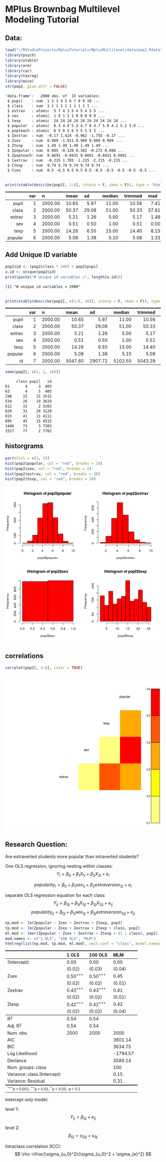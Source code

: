 # MPlus Brownbag Multilevel Modeling Tutorial

## Data:


```r
load("~/RStudioProjects/MplusTutorials/MplusMultilevel/data/pop2.Rdata")
library(psych)
library(xtable)
library(arm)
library(car)
library(texreg)
library(mice)
str(pop2, give.attr = FALSE)
```

```
'data.frame':	2000 obs. of  15 variables:
 $ pupil    : num  1 2 3 4 5 6 7 8 9 10 ...
 $ class    : num  1 1 1 1 1 1 1 1 1 1 ...
 $ extrav   : atomic  5 7 4 3 5 4 5 4 5 5 ...
 $ sex      : atomic  1 0 1 1 1 0 0 0 0 0 ...
 $ texp     : atomic  24 24 24 24 24 24 24 24 24 24 ...
 $ popular  : atomic  6.3 4.9 5.3 4.7 6 4.7 5.9 4.2 5.2 3.9 ...
 $ popteach : atomic  6 5 6 5 6 5 5 5 5 3 ...
 $ Zextrav  : num  -0.17 1.414 -0.962 -1.755 -0.17 ...
 $ Zsex     : num  0.989 -1.011 0.989 0.989 0.989 ...
 $ Ztexp    : num  1.49 1.49 1.49 1.49 1.49 ...
 $ Zpopular : num  0.885 -0.128 0.162 -0.272 0.668 ...
 $ Zpopteach: num  0.6691 -0.0431 0.6691 -0.0431 0.6691 ...
 $ Cextrav  : num  -0.215 1.785 -1.215 -2.215 -0.215 ...
 $ Ctexp    : num  9.74 9.74 9.74 9.74 9.74 ...
 $ Csex     : num  0.5 -0.5 0.5 0.5 0.5 -0.5 -0.5 -0.5 -0.5 -0.5 ...
```




```r

print(xtable(describe(pop2[, 1:6], interp = F, skew = F)), type = "html")
```

<!-- html table generated in R 2.15.3 by xtable 1.7-0 package -->
<!-- Sat Mar 16 17:10:31 2013 -->
<TABLE border=1>
<TR> <TH>  </TH> <TH> var </TH> <TH> n </TH> <TH> mean </TH> <TH> sd </TH> <TH> median </TH> <TH> trimmed </TH> <TH> mad </TH> <TH> min </TH> <TH> max </TH> <TH> range </TH> <TH> se </TH>  </TR>
  <TR> <TD align="right"> pupil </TD> <TD align="right">   1 </TD> <TD align="right"> 2000.00 </TD> <TD align="right"> 10.65 </TD> <TD align="right"> 5.97 </TD> <TD align="right"> 11.00 </TD> <TD align="right"> 10.56 </TD> <TD align="right"> 7.41 </TD> <TD align="right"> 1.00 </TD> <TD align="right"> 26.00 </TD> <TD align="right"> 25.00 </TD> <TD align="right"> 0.13 </TD> </TR>
  <TR> <TD align="right"> class </TD> <TD align="right">   2 </TD> <TD align="right"> 2000.00 </TD> <TD align="right"> 50.37 </TD> <TD align="right"> 29.08 </TD> <TD align="right"> 51.00 </TD> <TD align="right"> 50.33 </TD> <TD align="right"> 37.81 </TD> <TD align="right"> 1.00 </TD> <TD align="right"> 100.00 </TD> <TD align="right"> 99.00 </TD> <TD align="right"> 0.65 </TD> </TR>
  <TR> <TD align="right"> extrav </TD> <TD align="right">   3 </TD> <TD align="right"> 2000.00 </TD> <TD align="right"> 5.21 </TD> <TD align="right"> 1.26 </TD> <TD align="right"> 5.00 </TD> <TD align="right"> 5.17 </TD> <TD align="right"> 1.48 </TD> <TD align="right"> 1.00 </TD> <TD align="right"> 10.00 </TD> <TD align="right"> 9.00 </TD> <TD align="right"> 0.03 </TD> </TR>
  <TR> <TD align="right"> sex </TD> <TD align="right">   4 </TD> <TD align="right"> 2000.00 </TD> <TD align="right"> 0.51 </TD> <TD align="right"> 0.50 </TD> <TD align="right"> 1.00 </TD> <TD align="right"> 0.51 </TD> <TD align="right"> 0.00 </TD> <TD align="right"> 0.00 </TD> <TD align="right"> 1.00 </TD> <TD align="right"> 1.00 </TD> <TD align="right"> 0.01 </TD> </TR>
  <TR> <TD align="right"> texp </TD> <TD align="right">   5 </TD> <TD align="right"> 2000.00 </TD> <TD align="right"> 14.26 </TD> <TD align="right"> 6.55 </TD> <TD align="right"> 15.00 </TD> <TD align="right"> 14.40 </TD> <TD align="right"> 8.15 </TD> <TD align="right"> 2.00 </TD> <TD align="right"> 25.00 </TD> <TD align="right"> 23.00 </TD> <TD align="right"> 0.15 </TD> </TR>
  <TR> <TD align="right"> popular </TD> <TD align="right">   6 </TD> <TD align="right"> 2000.00 </TD> <TD align="right"> 5.08 </TD> <TD align="right"> 1.38 </TD> <TD align="right"> 5.10 </TD> <TD align="right"> 5.08 </TD> <TD align="right"> 1.33 </TD> <TD align="right"> 0.00 </TD> <TD align="right"> 9.50 </TD> <TD align="right"> 9.50 </TD> <TD align="right"> 0.03 </TD> </TR>
   </TABLE>


## Add Unique ID variable


```r
pop2$id <- (pop2$class * 100) + pop2$pupil
u.id <- unique(pop2$id)
print(paste("# unique id variables =", length(u.id)))
```

```
[1] "# unique id variables = 2000"
```




```r

print(xtable(describe(pop2[, c(1:6, 16)], interp = F, skew = F)), type = "html")
```

<!-- html table generated in R 2.15.3 by xtable 1.7-0 package -->
<!-- Sat Mar 16 17:10:31 2013 -->
<TABLE border=1>
<TR> <TH>  </TH> <TH> var </TH> <TH> n </TH> <TH> mean </TH> <TH> sd </TH> <TH> median </TH> <TH> trimmed </TH> <TH> mad </TH> <TH> min </TH> <TH> max </TH> <TH> range </TH> <TH> se </TH>  </TR>
  <TR> <TD align="right"> pupil </TD> <TD align="right">   1 </TD> <TD align="right"> 2000.00 </TD> <TD align="right"> 10.65 </TD> <TD align="right"> 5.97 </TD> <TD align="right"> 11.00 </TD> <TD align="right"> 10.56 </TD> <TD align="right"> 7.41 </TD> <TD align="right"> 1.00 </TD> <TD align="right"> 26.00 </TD> <TD align="right"> 25.00 </TD> <TD align="right"> 0.13 </TD> </TR>
  <TR> <TD align="right"> class </TD> <TD align="right">   2 </TD> <TD align="right"> 2000.00 </TD> <TD align="right"> 50.37 </TD> <TD align="right"> 29.08 </TD> <TD align="right"> 51.00 </TD> <TD align="right"> 50.33 </TD> <TD align="right"> 37.81 </TD> <TD align="right"> 1.00 </TD> <TD align="right"> 100.00 </TD> <TD align="right"> 99.00 </TD> <TD align="right"> 0.65 </TD> </TR>
  <TR> <TD align="right"> extrav </TD> <TD align="right">   3 </TD> <TD align="right"> 2000.00 </TD> <TD align="right"> 5.21 </TD> <TD align="right"> 1.26 </TD> <TD align="right"> 5.00 </TD> <TD align="right"> 5.17 </TD> <TD align="right"> 1.48 </TD> <TD align="right"> 1.00 </TD> <TD align="right"> 10.00 </TD> <TD align="right"> 9.00 </TD> <TD align="right"> 0.03 </TD> </TR>
  <TR> <TD align="right"> sex </TD> <TD align="right">   4 </TD> <TD align="right"> 2000.00 </TD> <TD align="right"> 0.51 </TD> <TD align="right"> 0.50 </TD> <TD align="right"> 1.00 </TD> <TD align="right"> 0.51 </TD> <TD align="right"> 0.00 </TD> <TD align="right"> 0.00 </TD> <TD align="right"> 1.00 </TD> <TD align="right"> 1.00 </TD> <TD align="right"> 0.01 </TD> </TR>
  <TR> <TD align="right"> texp </TD> <TD align="right">   5 </TD> <TD align="right"> 2000.00 </TD> <TD align="right"> 14.26 </TD> <TD align="right"> 6.55 </TD> <TD align="right"> 15.00 </TD> <TD align="right"> 14.40 </TD> <TD align="right"> 8.15 </TD> <TD align="right"> 2.00 </TD> <TD align="right"> 25.00 </TD> <TD align="right"> 23.00 </TD> <TD align="right"> 0.15 </TD> </TR>
  <TR> <TD align="right"> popular </TD> <TD align="right">   6 </TD> <TD align="right"> 2000.00 </TD> <TD align="right"> 5.08 </TD> <TD align="right"> 1.38 </TD> <TD align="right"> 5.10 </TD> <TD align="right"> 5.08 </TD> <TD align="right"> 1.33 </TD> <TD align="right"> 0.00 </TD> <TD align="right"> 9.50 </TD> <TD align="right"> 9.50 </TD> <TD align="right"> 0.03 </TD> </TR>
  <TR> <TD align="right"> id </TD> <TD align="right">   7 </TD> <TD align="right"> 2000.00 </TD> <TD align="right"> 5047.60 </TD> <TD align="right"> 2907.72 </TD> <TD align="right"> 5102.50 </TD> <TD align="right"> 5043.29 </TD> <TD align="right"> 3779.15 </TD> <TD align="right"> 101.00 </TD> <TD align="right"> 10020.00 </TD> <TD align="right"> 9919.00 </TD> <TD align="right"> 65.02 </TD> </TR>
   </TABLE>



```r
some(pop2[, c(2, 1, 16)])
```

```
     class pupil   id
61       4     3  403
63       4     5  405
298     15    15 1515
534     26    19 2619
612     31     2 3102
629     31    20 3120
815     41    11 4111
895     45    15 4515
1446    73     3 7303
1517    77     2 7702
```


## historgrams


```r
par(mfcol = c(2, 2))
hist(pop2$popular, col = "red", breaks = 10)
hist(pop2$sex, col = "red", breaks = 2)
hist(pop2$extrav, col = "red", breaks = 10)
hist(pop2$texp, col = "red", breaks = 10)
```

![plot of chunk hists](figure/hists.png) 


## correlations


```r
corrplot(pop2[, 3:6], color = TRUE)
```

![plot of chunk corrplot](figure/corrplot.png) 



## Research Question:


Are extraverted students more popular than intraverted students?


One OLS regression, ignoring nesting within classes:
$$
Y_{i}=\beta_{0} + \beta_{1} X_{1i} + \beta_{2} X_{2i} + e_{i}
$$

$$
popularity_{i}=\beta_{0} + \beta_{1} sex_{1i} + \beta_{2} extraversion_{2i} + e_{i}
$$

separate OLS regression equation for each class:
$$
Y_{ij}=\beta_{0j} + \beta_{1j}X_{1ij} + \beta_{2j}X_{2ij} + e_{ij}
$$
$$
popularity_{ij}=\beta_{0j} + \beta_{1j}sex_{1ij} + \beta_{2j}extraversion_{2ij} + e_{ij}
$$


```r
np.mod <- lm(Zpopular ~ Zsex + Zextrav + Ztexp, pop2)
tp.mod <- lm(Zpopular ~ Zsex + Zextrav + Ztexp + class, pop2)
ml.mod <- lmer(Zpopular ~ Zsex + Zextrav + Ztexp + (1 | class), pop2)
mod.names <- c("1 OLS", "100 OLS", "MLM")
htmlreg(list(np.mod, tp.mod, ml.mod), omit.coef = "class", model.names = mod.names)
```


<!DOCTYPE html>
<html>
  <head>
    <title></title>
    <style type="text/css">
      table {
        border: none;
      }
      th {
        text-align: left;
        border-top: 2px solid black;
        border-bottom: 1px solid black;
        padding-right: 12px;
      }
      .midRule {
        border-top: 1px solid black;
      }
      .bottomRule {
        border-bottom: 2px solid black;
      }
      td {
        padding-right: 12px;
        border: none;
      }
      caption span {
        float: left;
      }
      sup {
        vertical-align: 4px;
      }
    </style>
  </head>

  <body>
    <table cellspacing="0">
      <tr>
        <th class="modelnames"></th>
        <th><b>1 OLS</b></th>
        <th><b>100 OLS</b></th>
        <th><b>MLM</b></th>
      </tr>
      <tr>
        <td>(Intercept)</td>
        <td>0.00</td>
        <td>0.00</td>
        <td>0.00</td>
      </tr>
      <tr>
        <td></td>
        <td>(0.02)</td>
        <td>(0.03)</td>
        <td>(0.04)</td>
      </tr>
      <tr>
        <td>Zsex</td>
        <td>0.50<sup>***</sup></td>
        <td>0.50<sup>***</sup></td>
        <td>0.45</td>
      </tr>
      <tr>
        <td></td>
        <td>(0.02)</td>
        <td>(0.02)</td>
        <td>(0.01)</td>
      </tr>
      <tr>
        <td>Zextrav</td>
        <td>0.43<sup>***</sup></td>
        <td>0.43<sup>***</sup></td>
        <td>0.41</td>
      </tr>
      <tr>
        <td></td>
        <td>(0.02)</td>
        <td>(0.02)</td>
        <td>(0.01)</td>
      </tr>
      <tr>
        <td>Ztexp</td>
        <td>0.42<sup>***</sup></td>
        <td>0.42<sup>***</sup></td>
        <td>0.42</td>
      </tr>
      <tr>
        <td></td>
        <td>(0.02)</td>
        <td>(0.02)</td>
        <td>(0.04)</td>
      </tr>
      <tr>
        <td class="midRule">R<sup>2</sup></td>
        <td class="midRule">0.54</td>
        <td class="midRule">0.54</td>
        <td class="midRule"></td>
      </tr>
      <tr>
        <td>Adj. R<sup>2</sup></td>
        <td>0.54</td>
        <td>0.54</td>
        <td></td>
      </tr>
      <tr>
        <td>Num. obs.</td>
        <td>2000</td>
        <td>2000</td>
        <td>2000</td>
      </tr>
      <tr>
        <td>AIC</td>
        <td></td>
        <td></td>
        <td>3601.14</td>
      </tr>
      <tr>
        <td>BIC</td>
        <td></td>
        <td></td>
        <td>3634.75</td>
      </tr>
      <tr>
        <td>Log Likelihood</td>
        <td></td>
        <td></td>
        <td>-1794.57</td>
      </tr>
      <tr>
        <td>Deviance</td>
        <td></td>
        <td></td>
        <td>3589.14</td>
      </tr>
      <tr>
        <td>Num. groups: class</td>
        <td></td>
        <td></td>
        <td>100</td>
      </tr>
      <tr>
        <td>Variance: class.(Intercept)</td>
        <td></td>
        <td></td>
        <td>0.15</td>
      </tr>
      <tr>
        <td class="bottomRule">Variance: Residual</td>
        <td class="bottomRule"></td>
        <td class="bottomRule"></td>
        <td class="bottomRule">0.31</td>
      </tr>
      <tr>
        <td colspan="4"><span style="font-size:0.8em"><sup>***</sup>p &lt; 0.001, <sup>**</sup>p &lt; 0.01, <sup>*</sup>p &lt; 0.05, <sup>&middot;</sup>p &lt; 0.1</span></td>
      </tr>
     </table>
  </body>
</html>



Intercept only model:

level 1: 
$$
Y_{ij}=\beta_{0j}+e_{ij}
$$

level 2:
$$
\beta_{0j}=\gamma_{00}+u_{0j}
$$

Intraclass correlation (ICC):
$$ 
\rho =\frac{\sigma_{u_0}^2}{\sigma_{u_0}^2 + \sigma_{e}^2}
$$


